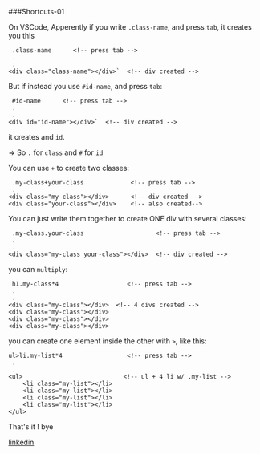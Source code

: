 ###Shortcuts-01

On VSCode,
Apperently if you write `.class-name`, and press `tab`,
it creates you this
```
 .class-name      <!-- press tab -->
 .
 .
<div class="class-name"></div>`  <!-- div created -->
```


But if instead you use `#id-name`, and press `tab`:
```
 #id-name      <!-- press tab -->
 .
 .
<div id="id-name"></div>`  <!-- div created -->
```
it creates and `id`.

=> So `.` for `class` and `#` for `id`



You can use `+` to create two classes:
```
 .my-class+your-class             <!-- press tab -->
 .
<div class="my-class"></div>      <!-- div created -->
<div class="your-class"></div>    <!-- also created-->
```


You can just write them together to create ONE div with several classes:
```
 .my-class.your-class                    <!-- press tab -->
 .
 .
<div class="my-class your-class"></div>  <!-- div created -->
```


you can `multiply`:
```
 h1.my-class*4                   <!-- press tab -->
 .
 .
<div class="my-class"></div>  <!-- 4 divs created -->
<div class="my-class"></div>  
<div class="my-class"></div>  
<div class="my-class"></div>  
```



you can create one element inside the other with `>`, like this:
```
ul>li.my-list*4                  <!-- press tab -->
 .
 .
<ul>                            <!-- ul + 4 li w/ .my-list -->
    <li class="my-list"></li>
    <li class="my-list"></li>
    <li class="my-list"></li>
    <li class="my-list"></li>
</ul> 
```



That's it !
bye

[linkedin](https://www.linkedin.com/in/brenoromeiro/)
